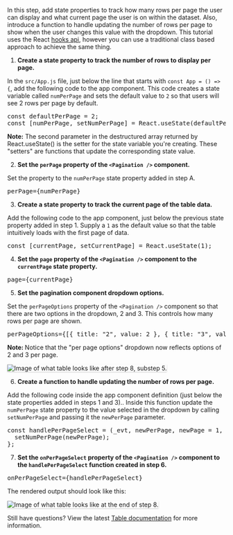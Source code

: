 In this step, add state properties to track how many rows per page the user can display and what current page the user is on within the dataset. Also, introduce a function to handle updating the number of rows per page to show when the user changes this value with the dropdown. This tutorial uses the React <a href="https://reactjs.org/docs/hooks-overview.html" target="_blank">hooks api</a>, however you can use a traditional class based approach to achieve the same thing.

1) <strong>Create a state property to track the number of rows to display per page.</strong>

In the `src/App.js` file, just below the line that starts with `const App = () => {`, add the following code to the app component. This code creates a state variable called `numPerPage` and sets the default value to `2` so that users will see 2 rows per page by default.

<pre class="file">
const defaultPerPage = 2;
const [numPerPage, setNumPerPage] = React.useState(defaultPerPage);
</pre>

<strong>Note:</strong> The second parameter in the destructured array returned by React.useState() is the setter for the state variable you're creating. These "setters" are functions that update the corresponding state value.

2) <strong>Set the `perPage` property of the `<Pagination />` component.</strong>

Set the property to the `numPerPage` state property added in step A.

<pre class="file">
perPage={numPerPage}
</pre>

3) <strong>Create a state property to track the current page of the table data.</strong>

Add the following code to the app component, just below the previous state property added in step 1. Supply a `1` as the default value so that the table intuitively loads with the first page of data.

<pre class="file">
const [currentPage, setCurrentPage] = React.useState(1);
</pre>

4) <strong>Set the `page` property of the `<Pagination />` component to the `currentPage` state property.</strong>

<pre class="file">
page={currentPage}
</pre>

5) <strong>Set the pagination component dropdown options.</strong>

Set the `perPageOptions` property of the `<Pagination />` component so that there are two options in the dropdown, 2 and 3. This controls how many rows per page are shown.

<pre class="file">
perPageOptions={[{ title: "2", value: 2 }, { title: "3", value: 3 }]}
</pre>

<strong>Note: </strong>Notice that the "per page options" dropdown now reflects options of 2 and 3 per page.

<img src="table-intro/assets/step-8-perPageOptions-complete.png" alt="Image of what table looks like after step 8, substep 5." style="box-shadow: rgba(3, 3, 3, 0.2) 0px 1.25px 2.5px 0px;" />

6) <strong>Create a function to handle updating the number of rows per page.</strong>

Add the following code inside the app component definition (just below the state properties added in steps 1 and 3).. Inside this function update the `numPerPage` state property to the value selected in the dropdown by calling `setNumPerPage` and passing it the `newPerPage` parameter.

<pre class="file">
const handlePerPageSelect = (_evt, newPerPage, newPage = 1, startIdx, endIdx) => {
  setNumPerPage(newPerPage);
};
</pre>

7) <strong>Set the `onPerPageSelect` property of the `<Pagination />` component to the `handlePerPageSelect` function created in step 6.</strong>

<pre class="file">
onPerPageSelect={handlePerPageSelect}
</pre>

The rendered output should look like this:

<img src="table-intro/assets/step-8-complete.png" alt="Image of what table looks like at the end of step 8." style="box-shadow: rgba(3, 3, 3, 0.2) 0px 1.25px 2.5px 0px;" />

Still have questions? View the latest [Table documentation](https://www.patternfly.org/v4/components/table) for more information.
